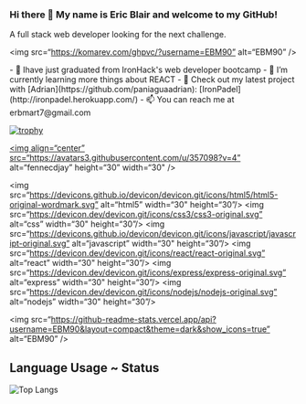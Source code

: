 ### Hi there 👋 My name is Eric Blair and welcome to my GitHub!

A full stack web developer looking for the next challenge.

<p align=“left”> 

<img src=“https://komarev.com/ghpvc/?username=EBM90” alt=“EBM90” /> 

</p>
- 🔭 Ihave just graduated from IronHack's web developer bootcamp
- 🌱 I’m currently learning more things about REACT
- 👯 Check out my latest project with [Adrian](https://github.com/paniaguaadrian): [IronPadel](http://ironpadel.herokuapp.com/)
- 📫 You can reach me at erbmart7@gmail.com

[![trophy](https://github-profile-trophy.vercel.app/?username=EBM90&theme=onedark)](https://github.com/ryo-ma/github-profile-trophy)

<a href=“https://www.linkedin.com/in/eric-blair-martinez/” target=“blank”><img align=“center” src=“https://avatars3.githubusercontent.com/u/357098?v=4” alt=“fennecdjay” height=“30” width=“30" /></a>

<p align=“left”>

<img src=“https://devicons.github.io/devicon/devicon.git/icons/html5/html5-original-wordmark.svg” alt=“html5” width=“30" height=“30”/>
<img src=“https://devicon.dev/devicon.git/icons/css3/css3-original.svg” alt=“css” width=“30" height=“30”/>
<img src=“https://devicons.github.io/devicon/devicon.git/icons/javascript/javascript-original.svg” alt=“javascript” width=“30" height=“30”/>
<img src=“https://devicon.dev/devicon.git/icons/react/react-original.svg” alt=“react” width=“30" height=“30”/>
<img src=“https://devicon.dev/devicon.git/icons/express/express-original.svg” alt=“express” width=“30" height=“30”/>
<img src=“https://devicon.dev/devicon.git/icons/nodejs/nodejs-original.svg” alt=“nodejs” width=“30" height=“30”/>

</p>

<img src=“https://github-readme-stats.vercel.app/api?username=EBM90&layout=compact&theme=dark&show_icons=true” alt=“EBM90” />

## Language Usage ~ Status

![Top Langs](https://github-readme-stats.aemiej.vercel.app/api/top-langs/?username=EBM90&layout=compact&theme=dark&show_icons=true&hide_border=true&private=true)
